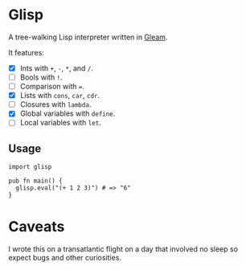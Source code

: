 # Glisp

A tree-walking Lisp interpreter written in [Gleam](https://gleam.run).

It features:
- [x] Ints with `+`, `-`, `*`, and `/`.
- [ ] Bools with `!`.
- [ ] Comparison with `=`.
- [x] Lists with `cons`, `car`, `cdr`.
- [ ] Closures with `lambda`.
- [x] Global variables with `define`.
- [ ] Local variables with `let`.

## Usage

```gleam
import glisp

pub fn main() {
  glisp.eval("(+ 1 2 3)") # => "6"
}
```

# Caveats

I wrote this on a transatlantic flight on a day that involved no sleep so expect
bugs and other curiosities.
